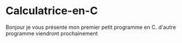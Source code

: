 # Calculatrice-en-C
Bonjour je vous présente mon premier petit programme en C. d'autre programme viendront prochainement 
